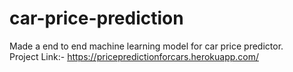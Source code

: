 # car-price-prediction

Made a end to end machine learning model for car price predictor. <br>
Project Link:- https://pricepredictionforcars.herokuapp.com/
